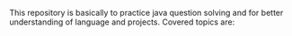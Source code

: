 This repository is basically to practice java question solving and for better understanding of language and projects.
Covered topics are: 
